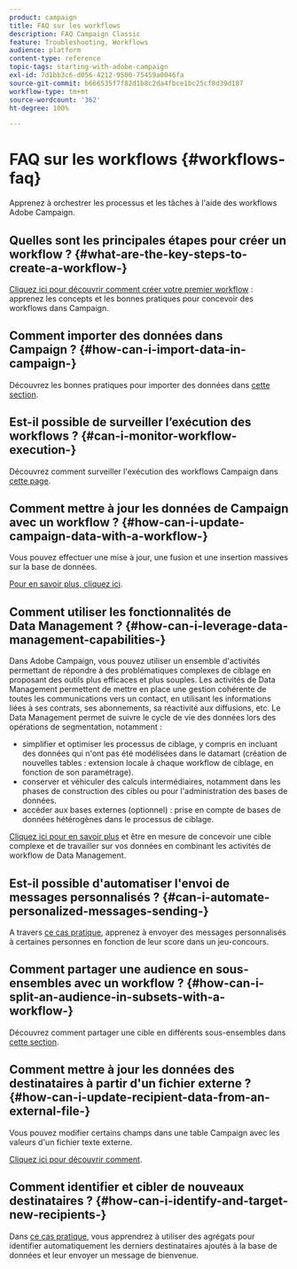 ```yaml
---
product: campaign
title: FAQ sur les workflows
description: FAQ Campaign Classic
feature: Troubleshooting, Workflows
audience: platform
content-type: reference
topic-tags: starting-with-adobe-campaign
exl-id: 7d1bb3c6-d056-4212-9500-75459a0046fa
source-git-commit: b666535f7f82d1b8c2da4fbce1bc25cf8d39d187
workflow-type: tm+mt
source-wordcount: '362'
ht-degree: 100%

---
```


# FAQ sur les workflows {#workflows-faq}



Apprenez à orchestrer les processus et les tâches à l&#39;aide des workflows Adobe Campaign.

## Quelles sont les principales étapes pour créer un workflow ? {#what-are-the-key-steps-to-create-a-workflow-}

[Cliquez ici pour découvrir comment créer votre premier workflow](../../workflow/using/building-a-workflow.md) : apprenez les concepts et les bonnes pratiques pour concevoir des workflows dans Campaign.

## Comment importer des données dans Campaign ? {#how-can-i-import-data-in-campaign-}

Découvrez les bonnes pratiques pour importer des données dans [cette section](../../platform/using/import-export-best-practices.md).

## Est-il possible de surveiller l’exécution des workflows ? {#can-i-monitor-workflow-execution-}

Découvrez comment surveiller l&#39;exécution des workflows Campaign dans [cette page](../../workflow/using/starting-a-workflow.md).

## Comment mettre à jour les données de Campaign avec un workflow ? {#how-can-i-update-campaign-data-with-a-workflow-}

Vous pouvez effectuer une mise à jour, une fusion et une insertion massives sur la base de données.

[Pour en savoir plus, cliquez ici](../../workflow/using/update-data.md).

## Comment utiliser les fonctionnalités de Data Management ? {#how-can-i-leverage-data-management-capabilities-}

Dans Adobe Campaign, vous pouvez utiliser un ensemble d&#39;activités permettant de répondre à des problématiques complexes de ciblage en proposant des outils plus efficaces et plus souples. Les activités de Data Management permettent de mettre en place une gestion cohérente de toutes les communications vers un contact, en utilisant les informations liées à ses contrats, ses abonnements, sa réactivité aux diffusions, etc. Le Data Management permet de suivre le cycle de vie des données lors des opérations de segmentation, notamment :

* simplifier et optimiser les processus de ciblage, y compris en incluant des données qui n&#39;ont pas été modélisées dans le datamart (création de nouvelles tables : extension locale à chaque workflow de ciblage, en fonction de son paramétrage).
* conserver et véhiculer des calculs intermédiaires, notamment dans les phases de construction des cibles ou pour l&#39;administration des bases de données.
* accéder aux bases externes (optionnel) : prise en compte de bases de données hétérogènes dans le processus de ciblage.

[Cliquez ici pour en savoir plus](../../workflow/using/targeting-data.md#data-management) et être en mesure de concevoir une cible complexe et de travailler sur vos données en combinant les activités de workflow de Data Management.

## Est-il possible d&#39;automatiser l&#39;envoi de messages personnalisés ? {#can-i-automate-personalized-messages-sending-}

A travers [ce cas pratique](../../workflow/using/enriching-data.md), apprenez à envoyer des messages personnalisés à certaines personnes en fonction de leur score dans un jeu-concours.

## Comment partager une audience en sous-ensembles avec un workflow ? {#how-can-i-split-an-audience-in-subsets-with-a-workflow-}

Découvrez comment partager une cible en différents sous-ensembles dans [cette section](../../workflow/using/split.md).

## Comment mettre à jour les données des destinataires à partir d&#39;un fichier externe ? {#how-can-i-update-recipient-data-from-an-external-file-}

Vous pouvez modifier certains champs dans une table Campaign avec les valeurs d&#39;un fichier texte externe.

[Cliquez ici pour découvrir comment](../../platform/using/import-operations-samples.md#example--enrich-the-values-with-those-of-an-external-file).

## Comment identifier et cibler de nouveaux destinataires ? {#how-can-i-identify-and-target-new-recipients-}

Dans [ce cas pratique](../../workflow/using/using-aggregates.md), vous apprendrez à utiliser des agrégats pour identifier automatiquement les derniers destinataires ajoutés à la base de données et leur envoyer un message de bienvenue.
